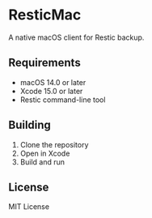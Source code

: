 # ResticMac

A native macOS client for Restic backup.

## Requirements
- macOS 14.0 or later
- Xcode 15.0 or later
- Restic command-line tool

## Building
1. Clone the repository
2. Open in Xcode
3. Build and run

## License
MIT License
